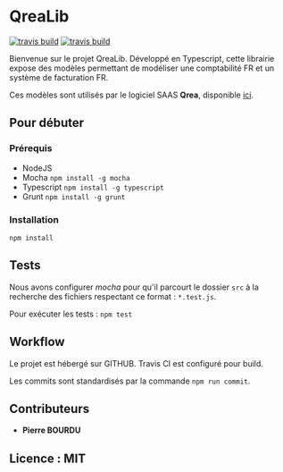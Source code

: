 # QreaLib

[![travis build](https://img.shields.io/travis/qrea/qrea-lib.svg?style=flat-square)](https://travis-ci.org/qrea/qrea-lib)
[![travis build](https://img.shields.io/npm/v/qrea-lib.svg?style=flat-square)](https://www.npmjs.com/package/qrea-lib)

Bienvenue sur le projet QreaLib. Développé en Typescript, cette librairie expose des modèles permettant de modéliser une comptabilité FR et un système de facturation FR.  

Ces modèles sont utilisés par le logiciel SAAS **Qrea**, disponible [ici](http://www.qrea.io).

## Pour débuter

### Prérequis

* NodeJS
* Mocha `npm install -g mocha`
* Typescript `npm install -g typescript`
* Grunt `npm install -g grunt`

### Installation

`npm install`

## Tests

Nous avons configurer *mocha* pour qu'il parcourt le dossier `src` à la recherche des fichiers respectant ce format : `*.test.js`.   

Pour exécuter les tests :
`npm test`

## Workflow

Le projet est hébergé sur GITHUB. Travis CI est configuré pour build.

Les commits sont standardisés par la commande `npm run commit`.

## Contributeurs

* **Pierre BOURDU**

## Licence : MIT
